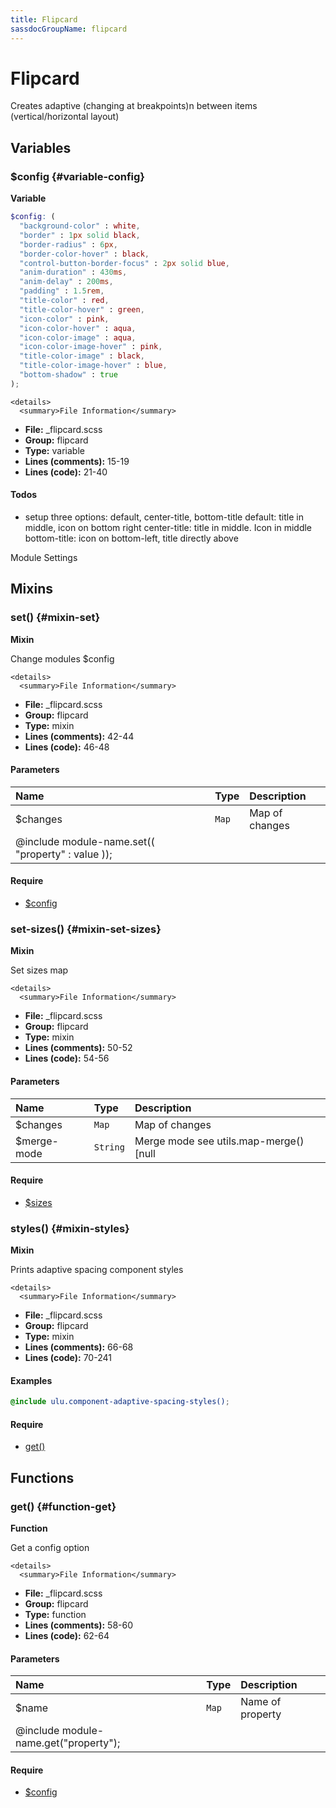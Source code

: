 ```yaml
---
title: Flipcard
sassdocGroupName: flipcard
---
```



# Flipcard

Creates adaptive (changing at breakpoints)n between items (vertical/horizontal layout)



## Variables




<div class="sassdoc-item-header">

###  $config {#variable-config}

  <div class="sassdoc-item-header__labels">
    <span class="tag tag--primary"><strong>Variable</strong></span>
  </div>

</div>

  

``` scss
$config: (
  "background-color" : white,
  "border" : 1px solid black,
  "border-radius" : 6px,
  "border-color-hover" : black,
  "control-button-border-focus" : 2px solid blue,
  "anim-duration" : 430ms,
  "anim-delay" : 200ms,
  "padding" : 1.5rem,
  "title-color" : red,
  "title-color-hover" : green,
  "icon-color" : pink,
  "icon-color-hover" : aqua,
  "icon-color-image" : aqua,
  "icon-color-image-hover" : pink,
  "title-color-image" : black,
  "title-color-image-hover" : blue,
  "bottom-shadow" : true
);
```
  

    <details>
      <summary>File Information</summary>
- **File:** _flipcard.scss
- **Group:** flipcard
- **Type:** variable
- **Lines (comments):** 15-19
- **Lines (code):** 21-40
    </details>
    

#### Todos

- setup three options: default, center-title, bottom-title
default: title in middle, icon on bottom right
center-title: title in middle. Icon in middle
bottom-title: icon on bottom-left, title directly above
    


Module Settings
    
    
  

## Mixins




<div class="sassdoc-item-header">

###  set() {#mixin-set}

  <div class="sassdoc-item-header__labels">
    <span class="tag tag--primary"><strong>Mixin</strong></span>
  </div>

</div>

  

Change modules $config
    
    

    <details>
      <summary>File Information</summary>
- **File:** _flipcard.scss
- **Group:** flipcard
- **Type:** mixin
- **Lines (comments):** 42-44
- **Lines (code):** 46-48
    </details>
    

#### Parameters


|Name|Type|Description|
|:--|:--|:--|
|$changes|`Map`|Map of changes
  @include module-name.set(( "property" : value ));|

    

#### Require

- [$config](/sass/components/accordion/#variable-config)
  


<div class="sassdoc-item-header">

###  set-sizes() {#mixin-set-sizes}

  <div class="sassdoc-item-header__labels">
    <span class="tag tag--primary"><strong>Mixin</strong></span>
  </div>

</div>

  

Set sizes map
    
    

    <details>
      <summary>File Information</summary>
- **File:** _flipcard.scss
- **Group:** flipcard
- **Type:** mixin
- **Lines (comments):** 50-52
- **Lines (code):** 54-56
    </details>
    

#### Parameters


|Name|Type|Description|
|:--|:--|:--|
|$changes|`Map`|Map of changes|
|$merge-mode|`String`|Merge mode see utils.map-merge() [null|"deep"|"overwrite"]|

    

#### Require

- [$sizes](/sass/components/adaptive-spacing/#variable-sizes)
  


<div class="sassdoc-item-header">

###  styles() {#mixin-styles}

  <div class="sassdoc-item-header__labels">
    <span class="tag tag--primary"><strong>Mixin</strong></span>
  </div>

</div>

  

Prints adaptive spacing component styles
    
    

    <details>
      <summary>File Information</summary>
- **File:** _flipcard.scss
- **Group:** flipcard
- **Type:** mixin
- **Lines (comments):** 66-68
- **Lines (code):** 70-241
    </details>
    

#### Examples

      


``` scss
@include ulu.component-adaptive-spacing-styles();
```
  

      

#### Require

- [get()](/sass/components/accordion/#function-get)
  
  

## Functions




<div class="sassdoc-item-header">

###  get() {#function-get}

  <div class="sassdoc-item-header__labels">
    <span class="tag tag--primary"><strong>Function</strong></span>
  </div>

</div>

  

Get a config option
    
    

    <details>
      <summary>File Information</summary>
- **File:** _flipcard.scss
- **Group:** flipcard
- **Type:** function
- **Lines (comments):** 58-60
- **Lines (code):** 62-64
    </details>
    

#### Parameters


|Name|Type|Description|
|:--|:--|:--|
|$name|`Map`|Name of property
  @include module-name.get("property");|

    

#### Require

- [$config](/sass/components/accordion/#variable-config)
  
  
  
